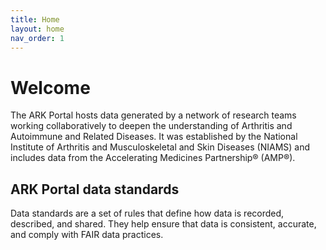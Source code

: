 ```yaml
---
title: Home
layout: home
nav_order: 1
---
```


# Welcome

The ARK Portal hosts data generated by a network of research teams working 
collaboratively to deepen the understanding of Arthritis and Autoimmune and 
Related Diseases. It was established by the National Institute of Arthritis 
and Musculoskeletal and Skin Diseases (NIAMS) and includes data from the Accelerating 
Medicines Partnership® (AMP®).

## ARK Portal data standards

Data standards are a set of rules that define how data is recorded, 
described, and shared. They help ensure that data is consistent, accurate, 
and comply with FAIR data practices.



